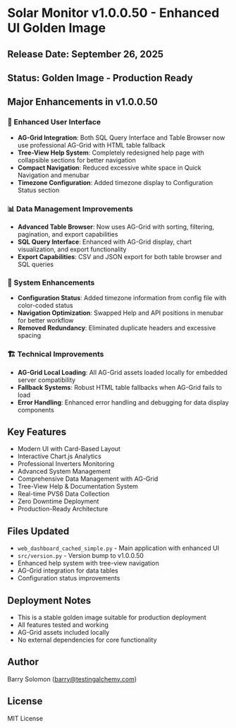 # Solar Monitor v1.0.0.50 - Enhanced UI Golden Image

## Release Date: September 26, 2025

## Status: Golden Image - Production Ready

## Major Enhancements in v1.0.0.50

### 🎨 Enhanced User Interface
- **AG-Grid Integration**: Both SQL Query Interface and Table Browser now use professional AG-Grid with HTML table fallback
- **Tree-View Help System**: Completely redesigned help page with collapsible sections for better navigation
- **Compact Navigation**: Reduced excessive white space in Quick Navigation and menubar
- **Timezone Configuration**: Added timezone display to Configuration Status section

### 📊 Data Management Improvements
- **Advanced Table Browser**: Now uses AG-Grid with sorting, filtering, pagination, and export capabilities
- **SQL Query Interface**: Enhanced with AG-Grid display, chart visualization, and export functionality
- **Export Capabilities**: CSV and JSON export for both table browser and SQL queries

### 🔧 System Enhancements
- **Configuration Status**: Added timezone information from config file with color-coded status
- **Navigation Optimization**: Swapped Help and API positions in menubar for better workflow
- **Removed Redundancy**: Eliminated duplicate headers and excessive spacing

### 🏗️ Technical Improvements
- **AG-Grid Local Loading**: All AG-Grid assets loaded locally for embedded server compatibility
- **Fallback Systems**: Robust HTML table fallbacks when AG-Grid fails to load
- **Error Handling**: Enhanced error handling and debugging for data display components

## Key Features
- Modern UI with Card-Based Layout
- Interactive Chart.js Analytics
- Professional Inverters Monitoring
- Advanced System Management
- Comprehensive Data Management with AG-Grid
- Tree-View Help & Documentation System
- Real-time PVS6 Data Collection
- Zero Downtime Deployment
- Production-Ready Architecture

## Files Updated
- `web_dashboard_cached_simple.py` - Main application with enhanced UI
- `src/version.py` - Version bump to v1.0.0.50
- Enhanced help system with tree-view navigation
- AG-Grid integration for data tables
- Configuration status improvements

## Deployment Notes
- This is a stable golden image suitable for production deployment
- All features tested and working
- AG-Grid assets included locally
- No external dependencies for core functionality

## Author
Barry Solomon (barry@testingalchemy.com)

## License
MIT License
